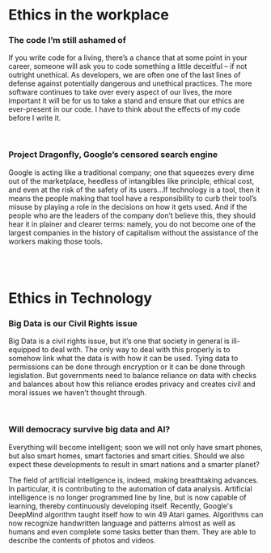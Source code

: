 # Ethics in the workplace

### The code I’m still ashamed of

If you write code for a living, there’s a chance that at some point in your career, someone will ask you to code something a little deceitful – if not outright unethical. As developers, we are often one of the last lines of defense against potentially dangerous and unethical practices. The more software continues to take over every aspect of our lives, the more important it will be for us to take a stand and ensure that our ethics are ever-present in our code. I have to think about the effects of my code before I write it.

<br>

### Project Dragonfly, Google’s censored search engine

Google is acting like a traditional company; one that squeezes every dime out of the marketplace, heedless of intangibles like principle, ethical cost, and even at the risk of the safety of its users...If technology is a tool, then it means the people making that tool have a responsibility to curb their tool’s misuse by playing a role in the decisions on how it gets used. And if the people who are the leaders of the company don’t believe this, they should hear it in plainer and clearer terms: namely, you do not become one of the largest companies in the history of capitalism without the assistance of the workers making those tools.

<br>
<br>

# Ethics in Technology

### Big Data is our Civil Rights issue

Big Data is a civil rights issue, but it’s one that society in general is ill-equipped to deal with. The only way to deal with this properly is to somehow link what the data is with how it can be used. Tying data to permissions can be done through encryption or it can be done through legislation. But governments need to balance reliance on data with checks and balances about how this reliance erodes privacy and creates civil and moral issues we haven’t thought through.

<br>

### Will democracy survive big data and AI?

Everything will become intelligent; soon we will not only have smart phones, but also smart homes, smart factories and smart cities. Should we also expect these developments to result in smart nations and a smarter planet?

The field of artificial intelligence is, indeed, making breathtaking advances. In particular, it is contributing to the automation of data analysis. Artificial intelligence is no longer programmed line by line, but is now capable of learning, thereby continuously developing itself. Recently, Google's DeepMind algorithm taught itself how to win 49 Atari games. Algorithms can now recognize handwritten language and patterns almost as well as humans and even complete some tasks better than them. They are able to describe the contents of photos and videos. 
